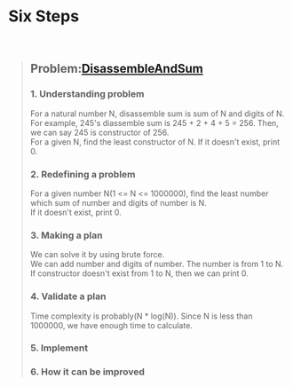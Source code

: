 # Six Steps
<br />

> ## Problem:[DisassembleAndSum](https://www.acmicpc.net/problem/2231)
>
> ### 1. Understanding problem
> For a natural number N, disassemble sum is sum of N and digits of N.  
> For example, 245's diassemble sum is 245 + 2 + 4 + 5 = 256. Then, we can say 245
> is constructor of 256.  
> For a given N, find the least constructor of N. If it doesn't exist, print 0.
> ### 2. Redefining a problem
> For a given number N(1 <= N <= 1000000), find the least number which sum of number and digits of number is N.  
> If it doesn't exist, print 0.
> ### 3. Making a plan
> We can solve it by using brute force.  
> We can add number and digits of number. The number is from 1 to N.  
> If constructor doesn't exist from 1 to N, then we can print 0.
> ### 4. Validate a plan
> Time complexity is probably(N \* log(N)). Since N is less than 1000000, we have enough time to calculate.
> ### 5. Implement
>
> ### 6. How it can be improved
>
>
>


